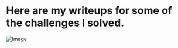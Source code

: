# Here are my writeups for some of the challenges I solved.

![Image](https://github.com/user-attachments/assets/715ea9ca-543d-4eac-a4eb-06bbf387e36b)

